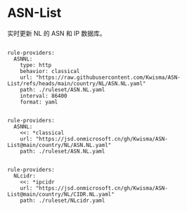
# ASN-List

实时更新 NL 的 ASN 和 IP 数据库。

<pre><code class="language-javascript">
rule-providers:
  ASNNL:
    type: http
    behavior: classical
    url: "https://raw.githubusercontent.com/Kwisma/ASN-List/refs/heads/main/country/NL/ASN.NL.yaml"
    path: ./ruleset/ASN.NL.yaml
    interval: 86400
    format: yaml
</code></pre>

<pre><code class="language-javascript">
rule-providers:
  ASNNL:
    <<: *classical
    url: "https://jsd.onmicrosoft.cn/gh/Kwisma/ASN-List@main/country/NL/ASN.NL.yaml"
    path: ./ruleset/ASN.NL.yaml
</code></pre>

<pre><code class="language-javascript">
rule-providers:
  NLcidr:
    <<: *ipcidr
    url: "https://jsd.onmicrosoft.cn/gh/Kwisma/ASN-List@main/country/NL/CIDR.NL.yaml"
    path: ./ruleset/NLcidr.yaml
</code></pre>